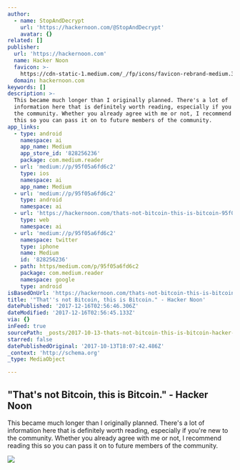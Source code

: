 ```yaml
---
author:
  - name: StopAndDecrypt
    url: 'https://hackernoon.com/@StopAndDecrypt'
    avatar: {}
related: []
publisher:
  url: 'https://hackernoon.com'
  name: Hacker Noon
  favicon: >-
    https://cdn-static-1.medium.com/_/fp/icons/favicon-rebrand-medium.3Y6xpZ-0FSdWDnPM3hSBIA.ico
  domain: hackernoon.com
keywords: []
description: >-
  This became much longer than I originally planned. There's a lot of
  information here that is definitely worth reading, especially if you're new to
  the community. Whether you already agree with me or not, I recommend reading
  this so you can pass it on to future members of the community.
app_links:
  - type: android
    namespace: ai
    app_name: Medium
    app_store_id: '828256236'
    package: com.medium.reader
  - url: 'medium://p/95f05a6fd6c2'
    type: ios
    namespace: ai
    app_name: Medium
  - url: 'medium://p/95f05a6fd6c2'
    type: android
    namespace: ai
  - url: 'https://hackernoon.com/thats-not-bitcoin-this-is-bitcoin-95f05a6fd6c2'
    type: web
    namespace: ai
  - url: 'medium://p/95f05a6fd6c2'
    namespace: twitter
    type: iphone
    name: Medium
    id: '828256236'
  - path: https/medium.com/p/95f05a6fd6c2
    package: com.medium.reader
    namespace: google
    type: android
isBasedOnUrl: 'https://hackernoon.com/thats-not-bitcoin-this-is-bitcoin-95f05a6fd6c2'
title: '"That''s not Bitcoin, this is Bitcoin." - Hacker Noon'
datePublished: '2017-12-16T02:56:46.306Z'
dateModified: '2017-12-16T02:56:45.133Z'
via: {}
inFeed: true
sourcePath: _posts/2017-10-13-thats-not-bitcoin-this-is-bitcoin-hacker-noon.md
starred: false
datePublishedOriginal: '2017-10-13T18:07:42.486Z'
_context: 'http://schema.org'
_type: MediaObject

---
```

<article style=""><h1>"That's not Bitcoin, this is Bitcoin." - Hacker Noon</h1><p>This became much longer than I originally planned. There's a lot of information here that is definitely worth reading, especially if you're new to the community. Whether you already agree with me or not, I recommend reading this so you can pass it on to future members of the community.</p><img src="https://cdn-images-1.medium.com/max/1200/1*blW4SQyFmTq0Oice3lDBsA.jpeg" /></article>